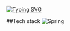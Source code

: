 [![Typing SVG](https://readme-typing-svg.demolab.com?font=Fira+Code&pause=1000&width=435&lines=Jw's+Github)](https://git.io/typing-svg)

##Tech stack
![Spring](https://img.shields.io/badge/spring-%236DB33F.svg?style=for-the-badge&logo=spring&logoColor=white)

